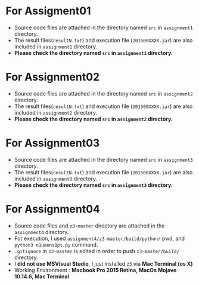 # For Assigment01
- Source code files are attached in the directory named ```src``` in ```assignment1``` directory.
- The result files(```resultN.txt```) and execution file (```201500XXXX.jar```) are also included in ```assignment1``` directory.
- **Please check the directory named ```src``` in ```assignment1``` directory.**

# For Assignment02
- Source code files are attached in the directory named ```src``` in ```assignment2``` directory.
- The result files(```resultN.txt```) and execution file (```201500XXXX.jar```) are also included in ```assignment2``` directory.
- **Please check the directory named ```src``` in ```assignment2``` directory.**

# For Assignment03
- Source code files are attached in the directory named ```src``` in ```assignment3``` directory.
- The result files(```resultN.txt```) and execution file (```201500XXXX.jar```) are also included in ```assignment3``` directory.
- **Please check the directory named ```src``` in ```assignment3``` directory.**

# For Assignment04
- Source code files and ```z3-master``` directory are attached in the ```assignment4``` directory.
- For execution, I used  ```assignment4/z3-master/build/python/``` pwd, and  ```python3 nQueensOpt.py``` command.
- ```.gitignore``` in ```z3-master``` is edited in order to push ```z3-master/build/``` directory.
- I **did not use MSVisual Studio**, I just installed ```z3``` via **Mac Terminal (os X)** 
- Working Environment : **Macbook Pro 2015 Retina, MacOs Mojave 10.14.6, Mac Terminal**

